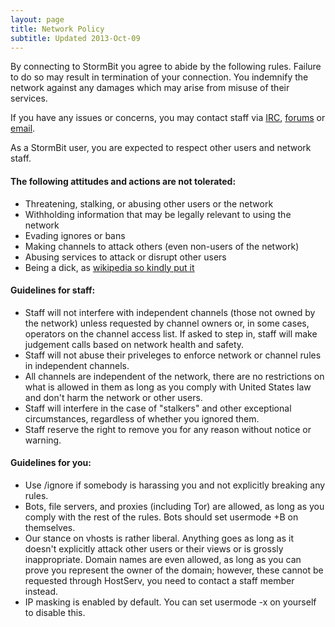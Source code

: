 ```yaml
---
layout: page
title: Network Policy
subtitle: Updated 2013-Oct-09
---
```


By connecting to StormBit you agree to abide by the following rules.  Failure to do so may result in
  termination of your connection.  You indemnify the network against any damages which may arise from
  misuse of their services.

If you have any issues or concerns, you may contact staff via 
  [IRC](irc://irc.stormbit.net/stormbit, "#StormBit on irc.stormbit.net"), 
  [forums](//discuss.stormbit.net, "discuss.stormbit.net") or
  [email](mailto:abuse@stormbit.net, "abuse@stormbit.net").

As a StormBit user, you are expected to respect other users and network staff.

#### The following attitudes and actions are __not__ tolerated: ####

 * Threatening, stalking, or abusing other users or the network
 * Withholding information that may be legally relevant to using the network
 * Evading ignores or bans
 * Making channels to attack others (even non-users of the network)
 * Abusing services to attack or disrupt other users
 * Being a dick, as [wikipedia so kindly put it](http://meta.wikimedia.org/wiki/Don't_be_a_dick)

#### Guidelines for staff: ####

 * Staff will not interfere with independent channels (those not owned by the network) unless
   requested by channel owners or, in some cases, operators on the channel access list.  If asked to
   step in, staff will make judgement calls based on network health and safety.
 * Staff will not abuse their priveleges to enforce network or channel rules in independent channels.
 * All channels are independent of the network, there are no restrictions on what is allowed in them
   as long as you comply with United States law and don't harm the network or other users.
 * Staff will interfere in the case of "stalkers" and other exceptional circumstances, regardless of
   whether you ignored them.
 * Staff reserve the right to remove you for any reason without notice or warning.

#### Guidelines for you: ####

 * Use /ignore if somebody is harassing you and not explicitly breaking any rules.
 * Bots, file servers, and proxies (including Tor) are allowed, as long as you comply with the rest
   of the rules.  Bots should set usermode +B on themselves.
 * Our stance on vhosts is rather liberal.  Anything goes as long as it doesn't explicitly attack
   other users or their views or is grossly inappropriate.  Domain names are even allowed, as long
   as you can prove you represent the owner of the domain; however, these cannot be requested
   through HostServ, you need to contact a staff member instead.
 * IP masking is enabled by default.  You can set usermode -x on yourself to disable this.

